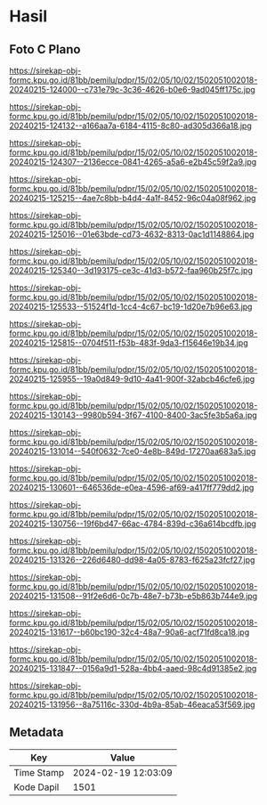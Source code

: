 # Hasil

## Foto C Plano

https://sirekap-obj-formc.kpu.go.id/81bb/pemilu/pdpr/15/02/05/10/02/1502051002018-20240215-124000--c731e79c-3c36-4626-b0e6-9ad045ff175c.jpg

https://sirekap-obj-formc.kpu.go.id/81bb/pemilu/pdpr/15/02/05/10/02/1502051002018-20240215-124132--a166aa7a-6184-4115-8c80-ad305d366a18.jpg

https://sirekap-obj-formc.kpu.go.id/81bb/pemilu/pdpr/15/02/05/10/02/1502051002018-20240215-124307--2136ecce-0841-4265-a5a6-e2b45c59f2a9.jpg

https://sirekap-obj-formc.kpu.go.id/81bb/pemilu/pdpr/15/02/05/10/02/1502051002018-20240215-125215--4ae7c8bb-b4d4-4a1f-8452-96c04a08f962.jpg

https://sirekap-obj-formc.kpu.go.id/81bb/pemilu/pdpr/15/02/05/10/02/1502051002018-20240215-125016--01e63bde-cd73-4632-8313-0ac1d1148864.jpg

https://sirekap-obj-formc.kpu.go.id/81bb/pemilu/pdpr/15/02/05/10/02/1502051002018-20240215-125340--3d193175-ce3c-41d3-b572-faa960b25f7c.jpg

https://sirekap-obj-formc.kpu.go.id/81bb/pemilu/pdpr/15/02/05/10/02/1502051002018-20240215-125533--51524f1d-1cc4-4c67-bc19-1d20e7b96e63.jpg

https://sirekap-obj-formc.kpu.go.id/81bb/pemilu/pdpr/15/02/05/10/02/1502051002018-20240215-125815--0704f511-f53b-483f-9da3-f15646e19b34.jpg

https://sirekap-obj-formc.kpu.go.id/81bb/pemilu/pdpr/15/02/05/10/02/1502051002018-20240215-125955--19a0d849-9d10-4a41-900f-32abcb46cfe6.jpg

https://sirekap-obj-formc.kpu.go.id/81bb/pemilu/pdpr/15/02/05/10/02/1502051002018-20240215-130143--9980b594-3f67-4100-8400-3ac5fe3b5a6a.jpg

https://sirekap-obj-formc.kpu.go.id/81bb/pemilu/pdpr/15/02/05/10/02/1502051002018-20240215-131014--540f0632-7ce0-4e8b-849d-17270aa683a5.jpg

https://sirekap-obj-formc.kpu.go.id/81bb/pemilu/pdpr/15/02/05/10/02/1502051002018-20240215-130601--646536de-e0ea-4596-af69-a417ff779dd2.jpg

https://sirekap-obj-formc.kpu.go.id/81bb/pemilu/pdpr/15/02/05/10/02/1502051002018-20240215-130756--19f6bd47-66ac-4784-839d-c36a614bcdfb.jpg

https://sirekap-obj-formc.kpu.go.id/81bb/pemilu/pdpr/15/02/05/10/02/1502051002018-20240215-131326--226d6480-dd98-4a05-8783-f625a23fcf27.jpg

https://sirekap-obj-formc.kpu.go.id/81bb/pemilu/pdpr/15/02/05/10/02/1502051002018-20240215-131508--91f2e6d6-0c7b-48e7-b73b-e5b863b744e9.jpg

https://sirekap-obj-formc.kpu.go.id/81bb/pemilu/pdpr/15/02/05/10/02/1502051002018-20240215-131617--b60bc190-32c4-48a7-90a6-acf71fd8ca18.jpg

https://sirekap-obj-formc.kpu.go.id/81bb/pemilu/pdpr/15/02/05/10/02/1502051002018-20240215-131847--0156a9d1-528a-4bb4-aaed-98c4d91385e2.jpg

https://sirekap-obj-formc.kpu.go.id/81bb/pemilu/pdpr/15/02/05/10/02/1502051002018-20240215-131956--8a75116c-330d-4b9a-85ab-46eaca53f569.jpg


## Metadata

| Key        | Value               |
| ---------- | ------------------- |
| Time Stamp | 2024-02-19 12:03:09 |
| Kode Dapil | 1501                |




